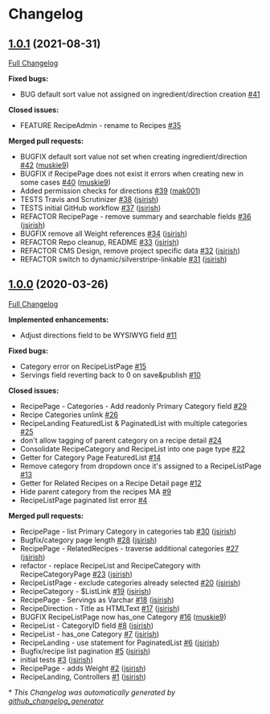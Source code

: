 # Changelog

## [1.0.1](https://github.com/dynamic/silverstripe-recipe-book/tree/1.0.1) (2021-08-31)

[Full Changelog](https://github.com/dynamic/silverstripe-recipe-book/compare/1.0.0...1.0.1)

**Fixed bugs:**

- BUG default sort value not assigned on ingredient/direction creation [\#41](https://github.com/dynamic/silverstripe-recipe-book/issues/41)

**Closed issues:**

- FEATURE RecipeAdmin - rename to Recipes [\#35](https://github.com/dynamic/silverstripe-recipe-book/issues/35)

**Merged pull requests:**

- BUGFIX default sort value not set when creating ingredient/direction [\#42](https://github.com/dynamic/silverstripe-recipe-book/pull/42) ([muskie9](https://github.com/muskie9))
- BUGFIX if RecipePage does not exist it errors when creating new in some cases [\#40](https://github.com/dynamic/silverstripe-recipe-book/pull/40) ([muskie9](https://github.com/muskie9))
- Added permission checks for directions [\#39](https://github.com/dynamic/silverstripe-recipe-book/pull/39) ([mak001](https://github.com/mak001))
- TESTS Travis and Scrutinizer [\#38](https://github.com/dynamic/silverstripe-recipe-book/pull/38) ([jsirish](https://github.com/jsirish))
- TESTS initial GitHub workflow [\#37](https://github.com/dynamic/silverstripe-recipe-book/pull/37) ([jsirish](https://github.com/jsirish))
- REFACTOR RecipePage - remove summary and searchable fields [\#36](https://github.com/dynamic/silverstripe-recipe-book/pull/36) ([jsirish](https://github.com/jsirish))
- BUGFIX remove all Weight references [\#34](https://github.com/dynamic/silverstripe-recipe-book/pull/34) ([jsirish](https://github.com/jsirish))
- REFACTOR Repo cleanup, README [\#33](https://github.com/dynamic/silverstripe-recipe-book/pull/33) ([jsirish](https://github.com/jsirish))
- REFACTOR CMS Design, remove project specific data [\#32](https://github.com/dynamic/silverstripe-recipe-book/pull/32) ([jsirish](https://github.com/jsirish))
- REFACTOR switch to dynamic/silverstripe-linkable [\#31](https://github.com/dynamic/silverstripe-recipe-book/pull/31) ([jsirish](https://github.com/jsirish))

## [1.0.0](https://github.com/dynamic/silverstripe-recipe-book/tree/1.0.0) (2020-03-26)

[Full Changelog](https://github.com/dynamic/silverstripe-recipe-book/compare/dc05f252551ba4ca092014170b20113ef2b6c09d...1.0.0)

**Implemented enhancements:**

- Adjust directions field to be WYSIWYG field [\#11](https://github.com/dynamic/silverstripe-recipe-book/issues/11)

**Fixed bugs:**

- Category error on RecipeListPage [\#15](https://github.com/dynamic/silverstripe-recipe-book/issues/15)
- Servings field reverting back to 0 on save&publish [\#10](https://github.com/dynamic/silverstripe-recipe-book/issues/10)

**Closed issues:**

- RecipePage - Categories - Add readonly Primary Category field [\#29](https://github.com/dynamic/silverstripe-recipe-book/issues/29)
- Recipe Categories unlink [\#26](https://github.com/dynamic/silverstripe-recipe-book/issues/26)
- RecipeLanding FeaturedList & PaginatedList with multiple categories [\#25](https://github.com/dynamic/silverstripe-recipe-book/issues/25)
- don't allow tagging of parent category on a recipe detail [\#24](https://github.com/dynamic/silverstripe-recipe-book/issues/24)
- Consolidate RecipeCategory and RecipeList into one page type [\#22](https://github.com/dynamic/silverstripe-recipe-book/issues/22)
- Getter for Category Page FeaturedList [\#14](https://github.com/dynamic/silverstripe-recipe-book/issues/14)
- Remove category from dropdown once it's assigned to a RecipeListPage [\#13](https://github.com/dynamic/silverstripe-recipe-book/issues/13)
- Getter for Related Recipes on a Recipe Detail page [\#12](https://github.com/dynamic/silverstripe-recipe-book/issues/12)
- Hide parent category from the recipes MA [\#9](https://github.com/dynamic/silverstripe-recipe-book/issues/9)
- RecipeListPage paginated list error [\#4](https://github.com/dynamic/silverstripe-recipe-book/issues/4)

**Merged pull requests:**

- RecipePage - list Primary Category in categories tab [\#30](https://github.com/dynamic/silverstripe-recipe-book/pull/30) ([jsirish](https://github.com/jsirish))
- Bugfix/category page length [\#28](https://github.com/dynamic/silverstripe-recipe-book/pull/28) ([jsirish](https://github.com/jsirish))
- RecipePage - RelatedRecipes - traverse additional categories [\#27](https://github.com/dynamic/silverstripe-recipe-book/pull/27) ([jsirish](https://github.com/jsirish))
- refactor - replace RecipeList and RecipeCategory with RecipeCategoryPage [\#23](https://github.com/dynamic/silverstripe-recipe-book/pull/23) ([jsirish](https://github.com/jsirish))
- RecipeListPage - exclude categories already selected [\#20](https://github.com/dynamic/silverstripe-recipe-book/pull/20) ([jsirish](https://github.com/jsirish))
- RecipeCategory - $ListLink [\#19](https://github.com/dynamic/silverstripe-recipe-book/pull/19) ([jsirish](https://github.com/jsirish))
- RecipePage - Servings as Varchar [\#18](https://github.com/dynamic/silverstripe-recipe-book/pull/18) ([jsirish](https://github.com/jsirish))
- RecipeDirection - Title as HTMLText [\#17](https://github.com/dynamic/silverstripe-recipe-book/pull/17) ([jsirish](https://github.com/jsirish))
- BUGFIX RecipeListPage now has\_one Category [\#16](https://github.com/dynamic/silverstripe-recipe-book/pull/16) ([muskie9](https://github.com/muskie9))
- RecipeList - CategoryID field [\#8](https://github.com/dynamic/silverstripe-recipe-book/pull/8) ([jsirish](https://github.com/jsirish))
- RecipeList - has\_one Category [\#7](https://github.com/dynamic/silverstripe-recipe-book/pull/7) ([jsirish](https://github.com/jsirish))
- RecipeLanding - use statement for PaginatedList [\#6](https://github.com/dynamic/silverstripe-recipe-book/pull/6) ([jsirish](https://github.com/jsirish))
- Bugfix/recipe list pagination [\#5](https://github.com/dynamic/silverstripe-recipe-book/pull/5) ([jsirish](https://github.com/jsirish))
- initial tests [\#3](https://github.com/dynamic/silverstripe-recipe-book/pull/3) ([jsirish](https://github.com/jsirish))
- RecipePage - adds Weight [\#2](https://github.com/dynamic/silverstripe-recipe-book/pull/2) ([jsirish](https://github.com/jsirish))
- RecipeLanding, Controllers [\#1](https://github.com/dynamic/silverstripe-recipe-book/pull/1) ([jsirish](https://github.com/jsirish))



\* *This Changelog was automatically generated by [github_changelog_generator](https://github.com/github-changelog-generator/github-changelog-generator)*

